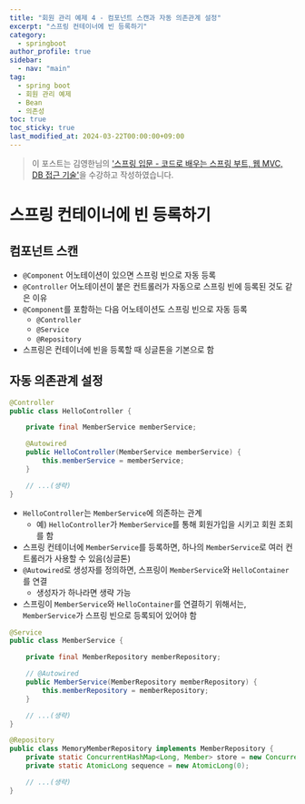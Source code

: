 ```yaml
---
title: "회원 관리 예제 4 - 컴포넌트 스캔과 자동 의존관계 설정"
excerpt: "스프링 컨테이너에 빈 등록하기"
category: 
  - springboot
author_profile: true
sidebar:
  - nav: "main" 
tag:
  - spring boot
  - 회원 관리 예제
  - Bean
  - 의존성
toc: true
toc_sticky: true
last_modified_at: 2024-03-22T00:00:00+09:00
---
```


> 이 포스트는 김영한님의 ['스프링 입문 - 코드로 배우는 스프링 부트, 웹 MVC, DB 접근 기술'](https://www.inflearn.com/course/%EC%8A%A4%ED%94%84%EB%A7%81-%EC%9E%85%EB%AC%B8-%EC%8A%A4%ED%94%84%EB%A7%81%EB%B6%80%ED%8A%B8/dashboard)을 수강하고 작성하였습니다.  

# 스프링 컨테이너에 빈 등록하기
## 컴포넌트 스캔
- `@Component` 어노테이션이 있으면 스프링 빈으로 자동 등록
- `@Controller` 어노테이션이 붙은 컨트롤러가 자동으로 스프링 빈에 등록된 것도 같은 이유
- `@Component`를 포함하는 다음 어노테이션도 스프링 빈으로 자동 등록
  - `@Controller`
  - `@Service`
  - `@Repository`
- 스프링은 컨테이너에 빈을 등록할 때 싱글톤을 기본으로 함

## 자동 의존관계 설정

```java
@Controller
public class HelloController {

    private final MemberService memberService;

    @Autowired
    public HelloController(MemberService memberService) {
        this.memberService = memberService;
    }

    // ...(생략)
}
```

- `HelloController`는 `MemberService`에 의존하는 관계
  - 예) `HelloController`가 `MemberService`를 통해 회원가입을 시키고 회원 조회를 함
- 스프링 컨테이너에 `MemberService`를 등록하면, 하나의 `MemberService`로 여러 컨트롤러가 사용할 수 있음(싱글톤)
- `@Autowired`로 생성자를 정의하면, 스프링이 `MemberService`와 `HelloContainer`를 연결
  - 생성자가 하나라면 생략 가능
- 스프링이 `MemberService`와 `HelloContainer`를 연결하기 위해서는, `MemberService`가 스프링 빈으로 등록되어 있어야 함

```java
@Service
public class MemberService {

    private final MemberRepository memberRepository;

    // @Autowired
    public MemberService(MemberRepository memberRepository) {
        this.memberRepository = memberRepository;
    }

    // ...(생략)
}
```

```java
@Repository
public class MemoryMemberRepository implements MemberRepository {
    private static ConcurrentHashMap<Long, Member> store = new ConcurrentHashMap<>();
    private static AtomicLong sequence = new AtomicLong(0);

    // ...(생략)
}
```
